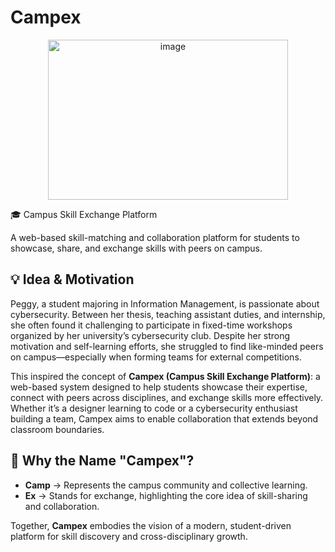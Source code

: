 # Campex

<p align="center">
  <img width="384" height="256" alt="image" src="https://github.com/user-attachments/assets/48bf8b3f-03b9-4f6f-acff-896c3c44c71d" />
</p>
🎓 Campus Skill Exchange Platform

A web-based skill-matching and collaboration platform for students to showcase, share, and exchange skills with peers on campus.

## 💡 Idea & Motivation
Peggy, a student majoring in Information Management, is passionate about cybersecurity. Between her thesis, teaching assistant duties, and internship, she often found it challenging to participate in fixed-time workshops organized by her university’s cybersecurity club. Despite her strong motivation and self-learning efforts, she struggled to find like-minded peers on campus—especially when forming teams for external competitions.

This inspired the concept of **Campex (Campus Skill Exchange Platform)**: a web-based system designed to help students showcase their expertise, connect with peers across disciplines, and exchange skills more effectively. Whether it’s a designer learning to code or a cybersecurity enthusiast building a team, Campex aims to enable collaboration that extends beyond classroom boundaries.

## 📝 Why the Name "Campex"?
- **Camp** → Represents the campus community and collective learning.  
- **Ex** → Stands for exchange, highlighting the core idea of skill-sharing and collaboration.  

Together, **Campex** embodies the vision of a modern, student-driven platform for skill discovery and cross-disciplinary growth.

